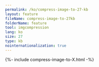 ```yaml
---
permalink: /ko/compress-image-to-27-kb
layout: feature
fileName: compress-image-to-27kb
folderName: feature
tool: imgcompression
lang: ko
size: 27
type: kb
nointernationalization: true
---
```

{%- include compress-image-to-X.html -%}
      